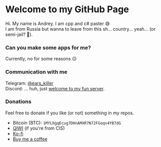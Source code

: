 # Welcome to my GitHub Page
Hi. My name is Andrey. I am cpp and c# paster 😅  
I am from Russia but wanna to leave from this sh... country... yeah... (or semi-jail? 🤔).

### Can you make some apps for me?
Currently, no for some reasons 😔

### Communication with me
Telegram: [@ears_killer](https://t.me/ears_killer)  
Discord: ... huh, just [welcome to my fun server](https://discord.gg/KcTtpa7).

### Donations
Feel free to donate if you like (or not) something in my repos.
- Bitcoin (BTC): `1MYLhgqEcug7DHnAMXR7N72FGoqv4YB7dG`
- [QIWI](https://qiwi.me/meme_donations) (if you're from CIS)
- [Ko-fi](https://ko-fi.com/earskilla)
- [Buy me a coffee](https://www.buymeacoffee.com/KejOif4Tu)
